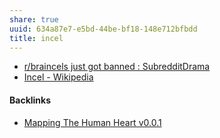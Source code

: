 ```yaml
---
share: true
uuid: 634a87e7-e5bd-44be-bf18-148e712bfbdd
title: incel
---
```

* [r/braincels just got banned : SubredditDrama](https://old.reddit.com/r/SubredditDrama/comments/dbfx4c/rbraincels_just_got_banned/)
* [Incel - Wikipedia](https://en.wikipedia.org/wiki/Incel)

#### Backlinks

* [Mapping The Human Heart v0.0.1](/2cee33f1-a73c-4c9c-b2e1-598fd2aa755b)
